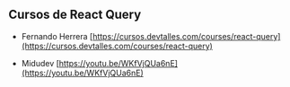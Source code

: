 ## Cursos de React Query

* Fernando Herrera [https://cursos.devtalles.com/courses/react-query](https://cursos.devtalles.com/courses/react-query)

* Midudev [https://youtu.be/WKfVjQUa6nE](https://youtu.be/WKfVjQUa6nE)


